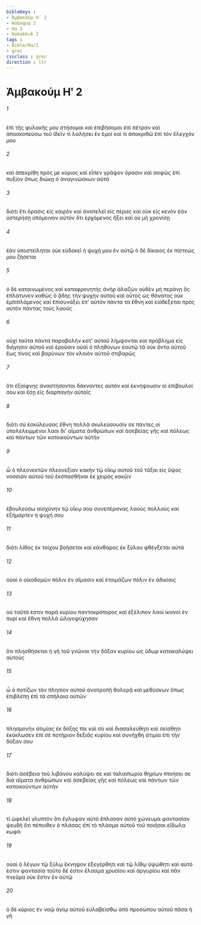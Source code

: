 ```yaml
---
bibleKeys : 
- Ἀμβακούμ Ηʹ 2
- Habaquq 2
- Ha 2
- Habakkuk 2
tags : 
- Bible/Ha/2
- grec
cssclass : grec
direction : ltr
---
```


# Ἀμβακούμ Ηʹ 2

###### 1
ἐπὶ τῆς φυλακῆς μου στήσομαι καὶ ἐπιβήσομαι ἐπὶ πέτραν καὶ ἀποσκοπεύσω τοῦ ἰδεῖν τί λαλήσει ἐν ἐμοὶ καὶ τί ἀποκριθῶ ἐπὶ τὸν ἔλεγχόν μου
###### 2
καὶ ἀπεκρίθη πρός με κύριος καὶ εἶπεν γράψον ὅρασιν καὶ σαφῶς ἐπὶ πυξίον ὅπως διώκῃ ὁ ἀναγινώσκων αὐτά
###### 3
διότι ἔτι ὅρασις εἰς καιρὸν καὶ ἀνατελεῖ εἰς πέρας καὶ οὐκ εἰς κενόν ἐὰν ὑστερήσῃ ὑπόμεινον αὐτόν ὅτι ἐρχόμενος ἥξει καὶ οὐ μὴ χρονίσῃ
###### 4
ἐὰν ὑποστείληται οὐκ εὐδοκεῖ ἡ ψυχή μου ἐν αὐτῷ ὁ δὲ δίκαιος ἐκ πίστεώς μου ζήσεται
###### 5
ὁ δὲ κατοινωμένος καὶ καταφρονητὴς ἀνὴρ ἀλαζών οὐδὲν μὴ περάνῃ ὃς ἐπλάτυνεν καθὼς ὁ ᾅδης τὴν ψυχὴν αὐτοῦ καὶ οὗτος ὡς θάνατος οὐκ ἐμπιπλάμενος καὶ ἐπισυνάξει ἐπ' αὐτὸν πάντα τὰ ἔθνη καὶ εἰσδέξεται πρὸς αὐτὸν πάντας τοὺς λαούς
###### 6
οὐχὶ ταῦτα πάντα παραβολὴν κατ' αὐτοῦ λήμψονται καὶ πρόβλημα εἰς διήγησιν αὐτοῦ καὶ ἐροῦσιν οὐαὶ ὁ πληθύνων ἑαυτῷ τὰ οὐκ ὄντα αὐτοῦ ἕως τίνος καὶ βαρύνων τὸν κλοιὸν αὐτοῦ στιβαρῶς
###### 7
ὅτι ἐξαίφνης ἀναστήσονται δάκνοντες αὐτόν καὶ ἐκνήψουσιν οἱ ἐπίβουλοί σου καὶ ἔσῃ εἰς διαρπαγὴν αὐτοῖς
###### 8
διότι σὺ ἐσκύλευσας ἔθνη πολλά σκυλεύσουσίν σε πάντες οἱ ὑπολελειμμένοι λαοὶ δι' αἵματα ἀνθρώπων καὶ ἀσεβείας γῆς καὶ πόλεως καὶ πάντων τῶν κατοικούντων αὐτήν
###### 9
ὦ ὁ πλεονεκτῶν πλεονεξίαν κακὴν τῷ οἴκῳ αὐτοῦ τοῦ τάξαι εἰς ὕψος νοσσιὰν αὐτοῦ τοῦ ἐκσπασθῆναι ἐκ χειρὸς κακῶν
###### 10
ἐβουλεύσω αἰσχύνην τῷ οἴκῳ σου συνεπέρανας λαοὺς πολλούς καὶ ἐξήμαρτεν ἡ ψυχή σου
###### 11
διότι λίθος ἐκ τοίχου βοήσεται καὶ κάνθαρος ἐκ ξύλου φθέγξεται αὐτά
###### 12
οὐαὶ ὁ οἰκοδομῶν πόλιν ἐν αἵμασιν καὶ ἑτοιμάζων πόλιν ἐν ἀδικίαις
###### 13
οὐ ταῦτά ἐστιν παρὰ κυρίου παντοκράτορος καὶ ἐξέλιπον λαοὶ ἱκανοὶ ἐν πυρί καὶ ἔθνη πολλὰ ὠλιγοψύχησαν
###### 14
ὅτι πλησθήσεται ἡ γῆ τοῦ γνῶναι τὴν δόξαν κυρίου ὡς ὕδωρ κατακαλύψει αὐτούς
###### 15
ὦ ὁ ποτίζων τὸν πλησίον αὐτοῦ ἀνατροπῇ θολερᾷ καὶ μεθύσκων ὅπως ἐπιβλέπῃ ἐπὶ τὰ σπήλαια αὐτῶν
###### 16
πλησμονὴν ἀτιμίας ἐκ δόξης πίε καὶ σὺ καὶ διασαλεύθητι καὶ σείσθητι ἐκύκλωσεν ἐπὶ σὲ ποτήριον δεξιᾶς κυρίου καὶ συνήχθη ἀτιμία ἐπὶ τὴν δόξαν σου
###### 17
διότι ἀσέβεια τοῦ λιβάνου καλύψει σε καὶ ταλαιπωρία θηρίων πτοήσει σε διὰ αἵματα ἀνθρώπων καὶ ἀσεβείας γῆς καὶ πόλεως καὶ πάντων τῶν κατοικούντων αὐτήν
###### 18
τί ὠφελεῖ γλυπτόν ὅτι ἔγλυψαν αὐτό ἔπλασαν αὐτὸ χώνευμα φαντασίαν ψευδῆ ὅτι πέποιθεν ὁ πλάσας ἐπὶ τὸ πλάσμα αὐτοῦ τοῦ ποιῆσαι εἴδωλα κωφά
###### 19
οὐαὶ ὁ λέγων τῷ ξύλῳ ἔκνηψον ἐξεγέρθητι καὶ τῷ λίθῳ ὑψώθητι καὶ αὐτό ἐστιν φαντασία τοῦτο δέ ἐστιν ἔλασμα χρυσίου καὶ ἀργυρίου καὶ πᾶν πνεῦμα οὐκ ἔστιν ἐν αὐτῷ
###### 20
ὁ δὲ κύριος ἐν ναῷ ἁγίῳ αὐτοῦ εὐλαβείσθω ἀπὸ προσώπου αὐτοῦ πᾶσα ἡ γῆ
